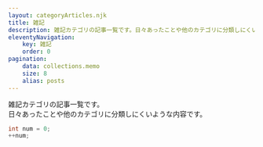 ```yaml
---
layout: categoryArticles.njk
title: 雑記
description: 雑記カテゴリの記事一覧です。日々あったことや他のカテゴリに分類しにくいような内容です。
eleventyNavigation:
    key: 雑記
    order: 0
pagination:
    data: collections.memo
    size: 8
    alias: posts
---
```


雑記カテゴリの記事一覧です。  
日々あったことや他のカテゴリに分類しにくいような内容です。

```cpp
int num = 0;
++num;
```
